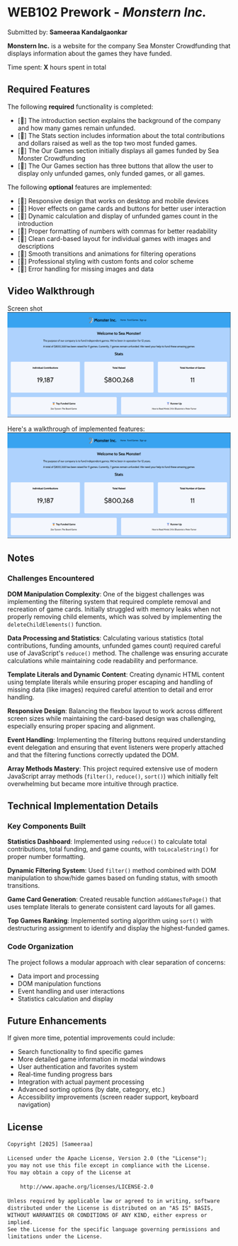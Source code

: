 # WEB102 Prework - *Monstern Inc.*

Submitted by: **Sameeraa Kandalgaonkar**

**Monstern Inc.** is a website for the company Sea Monster Crowdfunding that displays information about the games they have funded.

Time spent: **X** hours spent in total

## Required Features

The following **required** functionality is completed:

* [🫶] The introduction section explains the background of the company and how many games remain unfunded.
* [🫶] The Stats section includes information about the total contributions and dollars raised as well as the top two most funded games.
* [🫶] The Our Games section initially displays all games funded by Sea Monster Crowdfunding
* [🫶] The Our Games section has three buttons that allow the user to display only unfunded games, only funded games, or all games.

The following **optional** features are implemented:

 * [🫶] Responsive design that works on desktop and mobile devices
 * [🫶] Hover effects on game cards and buttons for better user interaction
 * [🫶] Dynamic calculation and display of unfunded games count in the introduction
 * [🫶] Proper formatting of numbers with commas for better readability
 * [🫶] Clean card-based layout for individual games with images and descriptions
 * [🫶] Smooth transitions and animations for filtering operations
 * [🫶] Professional styling with custom fonts and color scheme
 * [🫶] Error handling for missing images and data

## Video Walkthrough
Screen shot
<img src='https://raw.githubusercontent.com/SameeraaGKan/web102_prework/main/assets/Screenshot%202025-08-15%20135208.png' title='Video Walkthrough' width='600' alt='Video Walkthrough' />

Here's a walkthrough of implemented features:
[![Watch the video](https://raw.githubusercontent.com/SameeraaGKan/web102_prework/main/assets/Screenshot%202025-08-15%20135208.png)](https://raw.githubusercontent.com/SameeraaGKan/web102_prework/main/assets/Untitled%20video%20-%20Made%20with%20Clipchamp.mp4)

## Notes

### Challenges Encountered

**DOM Manipulation Complexity**: One of the biggest challenges was implementing the filtering system that required complete removal and recreation of game cards. Initially struggled with memory leaks when not properly removing child elements, which was solved by implementing the `deleteChildElements()` function.

**Data Processing and Statistics**: Calculating various statistics (total contributions, funding amounts, unfunded games count) required careful use of JavaScript's `reduce()` method. The challenge was ensuring accurate calculations while maintaining code readability and performance.

**Template Literals and Dynamic Content**: Creating dynamic HTML content using template literals while ensuring proper escaping and handling of missing data (like images) required careful attention to detail and error handling.

**Responsive Design**: Balancing the flexbox layout to work across different screen sizes while maintaining the card-based design was challenging, especially ensuring proper spacing and alignment.

**Event Handling**: Implementing the filtering buttons required understanding event delegation and ensuring that event listeners were properly attached and that the filtering functions correctly updated the DOM.

**Array Methods Mastery**: This project required extensive use of modern JavaScript array methods (`filter()`, `reduce()`, `sort()`) which initially felt overwhelming but became more intuitive through practice.

## Technical Implementation Details

### Key Components Built

**Statistics Dashboard**: Implemented using `reduce()` to calculate total contributions, total funding, and game counts, with `toLocaleString()` for proper number formatting.

**Dynamic Filtering System**: Used `filter()` method combined with DOM manipulation to show/hide games based on funding status, with smooth transitions.

**Game Card Generation**: Created reusable function `addGamesToPage()` that uses template literals to generate consistent card layouts for all games.

**Top Games Ranking**: Implemented sorting algorithm using `sort()` with destructuring assignment to identify and display the highest-funded games.

### Code Organization

The project follows a modular approach with clear separation of concerns:
- Data import and processing
- DOM manipulation functions  
- Event handling and user interactions
- Statistics calculation and display

## Future Enhancements

If given more time, potential improvements could include:
- Search functionality to find specific games
- More detailed game information in modal windows
- User authentication and favorites system
- Real-time funding progress bars
- Integration with actual payment processing
- Advanced sorting options (by date, category, etc.)
- Accessibility improvements (screen reader support, keyboard navigation)

## License

    Copyright [2025] [Sameeraa]

    Licensed under the Apache License, Version 2.0 (the "License");
    you may not use this file except in compliance with the License.
    You may obtain a copy of the License at

        http://www.apache.org/licenses/LICENSE-2.0

    Unless required by applicable law or agreed to in writing, software
    distributed under the License is distributed on an "AS IS" BASIS,
    WITHOUT WARRANTIES OR CONDITIONS OF ANY KIND, either express or implied.
    See the License for the specific language governing permissions and
    limitations under the License.
